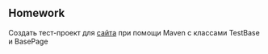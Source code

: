 ## Homework

Создать тест-проект для [сайта](http://the-internet.herokuapp.com/) при помощи Maven с классами TestBase и BasePage
